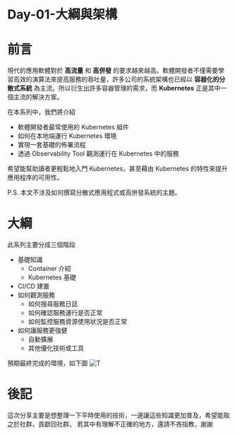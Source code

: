 
# Day-01-大綱與架構

# 前言
現代的應用軟體對於 **高流量** 和 **高併發** 的要求越來越高。軟體開發者不僅需要學習高效的演算法來提高服務的吞吐量，許多公司的系統架構也已經以 **容器化的分散式系統** 為主流。所以衍生出許多容器管理的需求，而 **Kubernetes** 正是其中一個主流的解決方案。

在本系列中，我們將介紹
- 軟體開發者最常使用的 Kubernetes 組件
- 如何在本地端運行 Kubernetes 環境
- 實現一套基礎的佈署流程
- 透過 Observability Tool 觀測運行在 Kubernetes 中的服務
  
希望能幫助讀者更輕鬆地入門 Kubernetes，甚至藉由 Kubernetes 的特性來提升應用程序的可用性。

P.S. 本文不涉及如何撰寫分散式應用程式或高併發系統的主題。

# 大綱
此系列主要分成三個階段
- 基礎知識
  - Container 介紹
  - Kubernetes 基礎
- CI/CD 建置
- 如何觀測服務
  - 如何搜尋服務日誌
  - 如何確認服務運行是否正常
  - 如何監控服務資源使用狀況是否正常
- 如何讓服務更強健
  - 自動擴展
  - 其他優化技術或工具

預期最終完成的環境，如下圖
![T](https://cdn.staticaly.com/gh/YihongGao/picx-images-hosting@master/20230913/架構圖.5holmyq61hg0.webp)

# 後記
這次分享主要是想整理一下平時使用的技術，一邊讓這些知識更加普及，希望能取之於社群，貢獻回社群。
若其中有理解不正確的地方，還請不吝指教，謝謝
